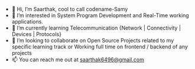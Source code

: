 - 👋 Hi, I’m Saarthak, cool to call codename-Samy
- 👀 I’m interested in System Program Development and Real-Time working applications.
- 🌱 I’m currently learning Telecommunication {Network | Connectivity | Devices | Protocols}
- 💞️ I’m looking to collaborate on Open Source Projects related to my specific learning track or Working full time on frontend / backend of any projects
- 📫 You can reach me out at saarthak6496@gmail.com

<!---
codename-samy/codename-samy is a ✨ special ✨ repository because its `README.md` (this file) appears on your GitHub profile.
You can click the Preview link to take a look at your changes.
--->
